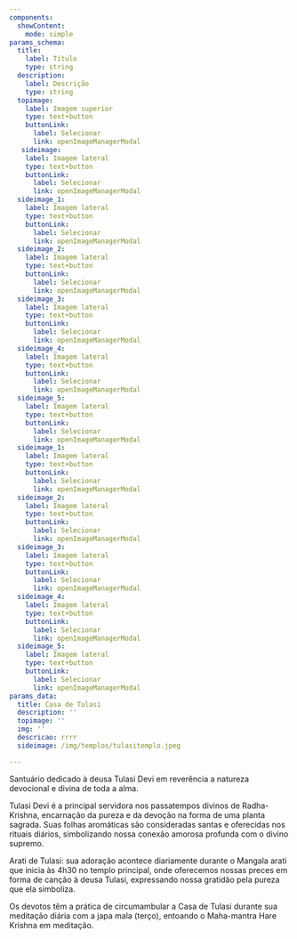 ```yaml
---
components:
  showContent:
    mode: simple
params_schema:
  title:
    label: Título
    type: string
  description:
    label: Descrição
    type: string
  topimage:
    label: Imagem superior
    type: text+button
    buttonLink:
      label: Selecionar
      link: openImageManagerModal
   sideimage:
    label: Imagem lateral
    type: text+button
    buttonLink:
      label: Selecionar
      link: openImageManagerModal
  sideimage_1:
    label: Imagem lateral
    type: text+button
    buttonLink:
      label: Selecionar
      link: openImageManagerModal
  sideimage_2:
    label: Imagem lateral
    type: text+button
    buttonLink:
      label: Selecionar
      link: openImageManagerModal
  sideimage_3:
    label: Imagem lateral
    type: text+button
    buttonLink:
      label: Selecionar
      link: openImageManagerModal
  sideimage_4:
    label: Imagem lateral
    type: text+button
    buttonLink:
      label: Selecionar
      link: openImageManagerModal
  sideimage_5:
    label: Imagem lateral
    type: text+button
    buttonLink:
      label: Selecionar
      link: openImageManagerModal
  sideimage_1:
    label: Imagem lateral
    type: text+button
    buttonLink:
      label: Selecionar
      link: openImageManagerModal
  sideimage_2:
    label: Imagem lateral
    type: text+button
    buttonLink:
      label: Selecionar
      link: openImageManagerModal
  sideimage_3:
    label: Imagem lateral
    type: text+button
    buttonLink:
      label: Selecionar
      link: openImageManagerModal
  sideimage_4:
    label: Imagem lateral
    type: text+button
    buttonLink:
      label: Selecionar
      link: openImageManagerModal
  sideimage_5:
    label: Imagem lateral
    type: text+button
    buttonLink:
      label: Selecionar
      link: openImageManagerModal
params_data:
  title: Casa de Tulasi
  description: ''
  topimage: ''
  img: ''
  descricao: rrrr
  sideimage: /img/templos/tulasitemplo.jpeg

---
```


Santuário dedicado à deusa Tulasi Devi em reverência a natureza devocional e divina de toda a alma.

Tulasi Devi é a principal servidora nos passatempos divinos de Radha-Krishna, encarnação da pureza e da devoção na forma de uma planta sagrada. Suas folhas aromáticas são consideradas santas e oferecidas nos rituais diários, simbolizando nossa conexão amorosa profunda com o divino supremo.

Arati de Tulasi: sua adoração acontece diariamente durante o Mangala arati que inicia às 4h30 no templo principal, onde oferecemos nossas preces em forma de canção à deusa Tulasi, expressando nossa gratidão pela pureza que ela simboliza.

Os devotos têm a prática de circumambular a Casa de Tulasi durante sua meditação diária com a japa mala (terço), entoando o Maha-mantra Hare Krishna em meditação.